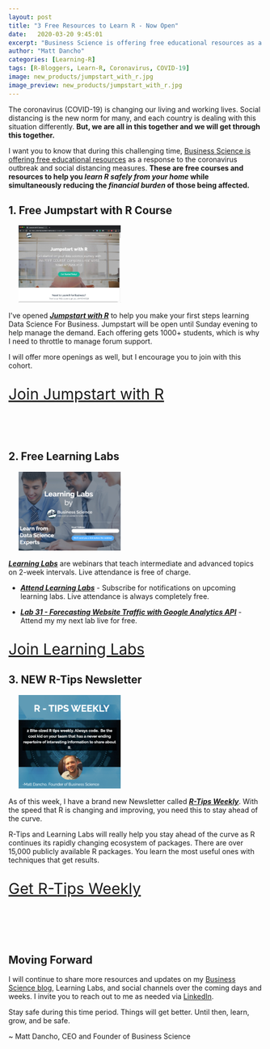 ```yaml
---
layout: post
title: "3 Free Resources to Learn R - Now Open"
date:   2020-03-20 9:45:01
excerpt: "Business Science is offering free educational resources as a response to the coronavirus outbreak and social distancing measures."
author: "Matt Dancho"
categories: [Learning-R]
tags: [R-Bloggers, Learn-R, Coronavirus, COVID-19]
image: new_products/jumpstart_with_r.jpg
image_preview: new_products/jumpstart_with_r.jpg
---
```



The coronavirus (COVID-19) is changing our living and working lives. Social distancing is the new norm for many, and each country is dealing with this situation differently. __But, we are all in this together and we will get through this together.__ 

I want you to know that during this challenging time, [Business Science is offering free educational resources](#) as a response to the coronavirus outbreak and social distancing measures. __These are free courses and resources to help you _learn R safely from your home_ while simultaneously reducing the _financial burden_ of those being affected.__

## 1. Free Jumpstart with R Course

<div class="pull-right hidden-xs" style="width:40%; margin-left:20px;">
  <a href="https://university.business-science.io/p/jumpstart-with-r" target="_blank">
  <img class="img-responsive" src="/assets/new_products/jumpstart_with_r.jpg"> 
  </a>
</div>

I've opened [___Jumpstart with R___](https://university.business-science.io/p/jumpstart-with-r) to help you make your first steps learning Data Science For Business. Jumpstart will be open until Sunday evening to help manage the demand. Each offering gets 1000+ students, which is why I need to throttle to manage forum support. 

I will offer more openings as well, but I encourage you to join with this cohort. 

<p class="text-center" style="font-size: 30px;">
<a href="https://university.business-science.io/p/jumpstart-with-r">Join Jumpstart with R</a> 
</p>

<br><br>

## 2. Free Learning Labs

<div class="pull-right hidden-xs" style="width:40%; margin-left:20px;">
  <a href="https://mailchi.mp/business-science/webinars" target="_blank">
  <img class="img-responsive" src="/assets/new_products/learning_labs.jpg"> 
  </a>
</div>

[___Learning Labs___](https://mailchi.mp/business-science/webinars) are webinars that teach intermediate and advanced topics on 2-week intervals. Live attendance is free of charge. 


- [___Attend Learning Labs___](https://mailchi.mp/business-science/webinars) - Subscribe for notifications on upcoming learning labs. Live attendance is always completely free. 

- [___Lab 31 - Forecasting Website Traffic with Google Analytics API___](http://bit.ly/lab-31-shiny-google-analytics) - Attend my my next lab live for free.

<p class="text-center" style="font-size: 30px;">
<a href="https://mailchi.mp/business-science/webinars">Join Learning Labs</a> 
</p>

## 3. NEW R-Tips Newsletter

<div class="pull-right hidden-xs" style="width:40%; margin-left:20px;">
  <a href="https://mailchi.mp/business-science/r-tips-newsletter" target="_blank">
  <img class="img-responsive" src="/assets/new_products/r_tips_weekly.jpg"> 
  </a>
</div>

As of this week, I have a brand new Newsletter called [___R-Tips Weekly___](https://mailchi.mp/business-science/r-tips-newsletter). With the speed that R is changing and improving, you need this to stay ahead of the curve.

R-Tips and Learning Labs will really help you stay ahead of the curve as R continues its rapidly changing ecosystem of packages. There are over 15,000 publicly available R packages. You learn the most useful ones with techniques that get results.

<p class="text-center" style="font-size: 30px;">
<a href="https://mailchi.mp/business-science/r-tips-newsletter">Get R-Tips Weekly</a> 
</p>

<br><br><br>

## Moving Forward

I will continue to share more resources and updates on my [Business Science blog](https://www.business-science.io/blog/index.html), Learning Labs, and social channels over the coming days and weeks. I invite you to reach out to me as needed via [LinkedIn](https://www.linkedin.com/in/mattdancho/).

Stay safe during this time period. Things will get better. Until then, learn, grow, and be safe.

~ Matt Dancho, CEO and Founder of Business Science

